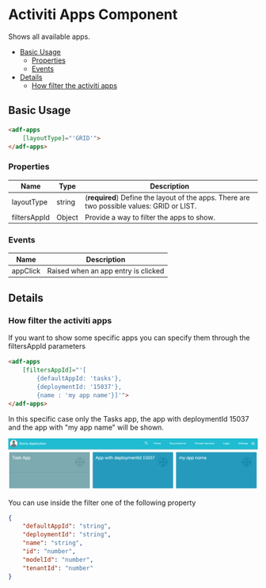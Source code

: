# Activiti Apps Component

Shows all available apps.

<!-- markdown-toc start - Don't edit this section.  npm run toc to generate it-->

<!-- toc -->

- [Basic Usage](#basic-usage)
  * [Properties](#properties)
  * [Events](#events)
- [Details](#details)
  * [How filter the activiti apps](#how-filter-the-activiti-apps)

<!-- tocstop -->

<!-- markdown-toc end -->

## Basic Usage

```html
<adf-apps 
    [layoutType]="'GRID'">
</adf-apps>
```

### Properties

| Name | Type | Description |
| --- | --- | --- |
| layoutType | string | (**required**) Define the layout of the apps. There are two possible values: GRID or LIST. |
| filtersAppId | Object | Provide a way to filter the apps to show. |

### Events

| Name | Description |
| --- | --- |
| appClick | Raised when an app entry is clicked |

## Details

### How filter the activiti apps

If you want to show some specific apps you can specify them through the filtersAppId parameters

```html
<adf-apps 
    [filtersAppId]="'[
        {defaultAppId: 'tasks'}, 
        {deploymentId: '15037'}, 
        {name : 'my app name'}]'">
</adf-apps>
```

In this specific case only the Tasks app, the app with deploymentId 15037 and the app with "my app name" will be shown.

![how-filter-apps](docassets/images/how-filter-apps.png)

You can use inside the filter one of the following property 

```json
{ 
    "defaultAppId": "string", 
    "deploymentId": "string", 
    "name": "string", 
    "id": "number", 
    "modelId": "number",
    "tenantId": "number"
}
```